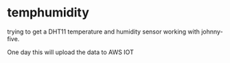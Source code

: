 # temphumidity

trying to get a DHT11 temperature and humidity sensor working with johnny-five.

One day this will upload the data to AWS IOT
